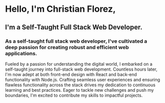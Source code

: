# Hello, I'm Christian Florez,
## I'm a Self-Taught Full Stack Web Developer.

### As a self-taught full stack web developer, I've cultivated a deep passion for creating robust and efficient web applications.

Fueled by a passion for understanding the digital world, I embarked on a self-taught journey into full-stack web development. Countless hours later, I'm now adept at both front-end design with React and back-end functionality with Node.js. Crafting seamless user experiences and ensuring flawless functionality across the stack drives my dedication to continuous learning and best practices. Eager to tackle new challenges and push my boundaries, I'm excited to contribute my skills to impactful projects.

<!--
### Hi there 👋
**Christian-356739/Christian-356739** is a ✨ _special_ ✨ repository because its `README.md` (this file) appears on your GitHub profile.

Here are some ideas to get you started:

- 🔭 I’m currently working on ...
- 🌱 I’m currently learning ...
- 👯 I’m looking to collaborate on ...
- 🤔 I’m looking for help with ...
- 💬 Ask me about ...
- 📫 How to reach me: ...
- 😄 Pronouns: ...
- ⚡ Fun fact: ...
-->
